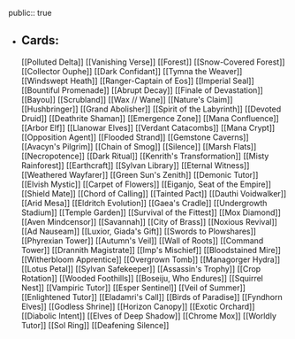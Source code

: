 public:: true
- ## Cards:
	[[Polluted Delta]]
	[[Vanishing Verse]]
	[[Forest]]
	[[Snow-Covered Forest]]
	[[Collector Ouphe]]
	[[Dark Confidant]]
	[[Tymna the Weaver]]
	[[Windswept Heath]]
	[[Ranger-Captain of Eos]]
	[[Imperial Seal]]
	[[Bountiful Promenade]]
	[[Abrupt Decay]]
	[[Finale of Devastation]]
	[[Bayou]]
	[[Scrubland]]
	[[Wax // Wane]]
	[[Nature's Claim]]
	[[Hushbringer]]
	[[Grand Abolisher]]
	[[Spirit of the Labyrinth]]
	[[Devoted Druid]]
	[[Deathrite Shaman]]
	[[Emergence Zone]]
	[[Mana Confluence]]
	[[Arbor Elf]]
	[[Llanowar Elves]]
	[[Verdant Catacombs]]
	[[Mana Crypt]]
	[[Opposition Agent]]
	[[Flooded Strand]]
	[[Gemstone Caverns]]
	[[Avacyn's Pilgrim]]
	[[Chain of Smog]]
	[[Silence]]
	[[Marsh Flats]]
	[[Necropotence]]
	[[Dark Ritual]]
	[[Kenrith's Transformation]]
	[[Misty Rainforest]]
	[[Earthcraft]]
	[[Sylvan Library]]
	[[Eternal Witness]]
	[[Weathered Wayfarer]]
	[[Green Sun's Zenith]]
	[[Demonic Tutor]]
	[[Elvish Mystic]]
	[[Carpet of Flowers]]
	[[Eiganjo, Seat of the Empire]]
	[[Shield Mate]]
	[[Chord of Calling]]
	[[Tainted Pact]]
	[[Dauthi Voidwalker]]
	[[Arid Mesa]]
	[[Eldritch Evolution]]
	[[Gaea's Cradle]]
	[[Undergrowth Stadium]]
	[[Temple Garden]]
	[[Survival of the Fittest]]
	[[Mox Diamond]]
	[[Aven Mindcensor]]
	[[Savannah]]
	[[City of Brass]]
	[[Noxious Revival]]
	[[Ad Nauseam]]
	[[Luxior, Giada's Gift]]
	[[Swords to Plowshares]]
	[[Phyrexian Tower]]
	[[Autumn's Veil]]
	[[Wall of Roots]]
	[[Command Tower]]
	[[Drannith Magistrate]]
	[[Imp's Mischief]]
	[[Bloodstained Mire]]
	[[Witherbloom Apprentice]]
	[[Overgrown Tomb]]
	[[Managorger Hydra]]
	[[Lotus Petal]]
	[[Sylvan Safekeeper]]
	[[Assassin's Trophy]]
	[[Crop Rotation]]
	[[Wooded Foothills]]
	[[Boseiju, Who Endures]]
	[[Squirrel Nest]]
	[[Vampiric Tutor]]
	[[Esper Sentinel]]
	[[Veil of Summer]]
	[[Enlightened Tutor]]
	[[Eladamri's Call]]
	[[Birds of Paradise]]
	[[Fyndhorn Elves]]
	[[Godless Shrine]]
	[[Horizon Canopy]]
	[[Exotic Orchard]]
	[[Diabolic Intent]]
	[[Elves of Deep Shadow]]
	[[Chrome Mox]]
	[[Worldly Tutor]]
	[[Sol Ring]]
	[[Deafening Silence]]
